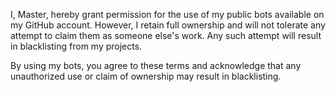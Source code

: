 

I, Master, hereby grant permission for the use of my public bots available on my GitHub account. However, I retain full ownership and will not tolerate any attempt to claim them as someone else's work. Any such attempt will result in blacklisting from my projects.

By using my bots, you agree to these terms and acknowledge that any unauthorized use or claim of ownership may result in blacklisting.
